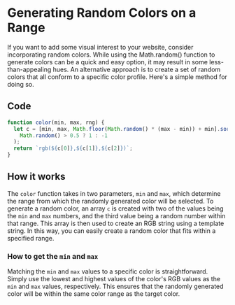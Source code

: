 # Generating Random Colors on a Range

If you want to add some visual interest to your website, consider incorporating random colors. While using the Math.random() function to generate colors can be a quick and easy option, it may result in some less-than-appealing hues. An alternative approach is to create a set of random colors that all conform to a specific color profile. Here's a simple method for doing so.

## Code

```javascript
function color(min, max, rng) {
  let c = [min, max, Math.floor(Math.random() * (max - min)) + min].sort(() =>
    Math.random() > 0.5 ? 1 : -1
  );
  return `rgb(${c[0]},${c[1]},${c[2]})`;
}
```

## How it works

The `color` function takes in two parameters, `min` and `max`, which determine the range from which the randomly generated color will be selected. To generate a random color, an array `c` is created with two of the values being the `min` and `max` numbers, and the third value being a random number within that range. This array is then used to create an RGB string using a template string. In this way, you can easily create a random color that fits within a specified range.

### How to get the `min` and `max`

Matching the `min` and `max` values to a specific color is straightforward. Simply use the lowest and highest values of the color's RGB values as the `min` and `max` values, respectively. This ensures that the randomly generated color will be within the same color range as the target color.
